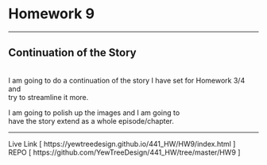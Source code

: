 <h1>Homework 9</h1>
<hr>
<h2> Continuation of the Story </h2>
<br>
I am going to do a continuation of the story I have set for Homework 3/4 and<br>
try to streamline it more.

 I am going to polish up the images and I am going to<br>
have the story extend as a whole episode/chapter.<br>
<hr>
Live Link [ https://yewtreedesign.github.io/441_HW/HW9/index.html ]
<br>
REPO [ https://github.com/YewTreeDesign/441_HW/tree/master/HW9 ]
